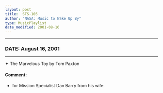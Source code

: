 ```yaml
---
layout: post
title:  STS-105
author: "NASA: Music to Wake Up By"
type: MusicPlaylist
date_modified: 2001-08-16
---
```


----
### DATE: August 16, 2001
----
✦ The Marvelous Toy by Tom Paxton

#### Comment:
* for Mission Specialist Dan Barry from his wife.
